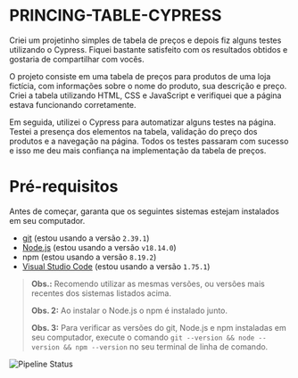 # PRINCING-TABLE-CYPRESS


Criei um projetinho simples de tabela de preços e depois fiz alguns testes utilizando o Cypress. Fiquei bastante satisfeito com os resultados obtidos e gostaria de compartilhar com vocês.

O projeto consiste em uma tabela de preços para produtos de uma loja fictícia, com informações sobre o nome do produto, sua descrição e preço. Criei a tabela utilizando HTML, CSS e JavaScript e verifiquei que a página estava funcionando corretamente.

Em seguida, utilizei o Cypress para automatizar alguns testes na página. Testei a presença dos elementos na tabela, validação do preço dos produtos e a navegação na página. Todos os testes passaram com sucesso e isso me deu mais confiança na implementação da tabela de preços.

# Pré-requisitos

Antes de começar, garanta que os seguintes sistemas estejam instalados em seu computador.

- [git](https://git-scm.com/) (estou usando a versão `2.39.1`)
- [Node.js](https://nodejs.org/en/) (estou usando a versão `v18.14.0`)
- npm (estou usando a versão `8.19.2`)
- [Visual Studio Code](https://code.visualstudio.com/) (estou usando a versão `1.75.1`)

> **Obs.:** Recomendo utilizar as mesmas versões, ou versões mais recentes dos sistemas listados acima.
>
> **Obs. 2:** Ao instalar o Node.js o npm é instalado junto. 
>
> **Obs. 3:** Para verificar as versões do git, Node.js e npm instaladas em seu computador, execute o comando `git --version && node --version && npm --version` no seu terminal de linha de comando.


![Pipeline Status](https://github.com/RicardoOliver/PRINCING-TABLE-CYPRESS/actions/workflows/cypress.yml/badge.svg)
